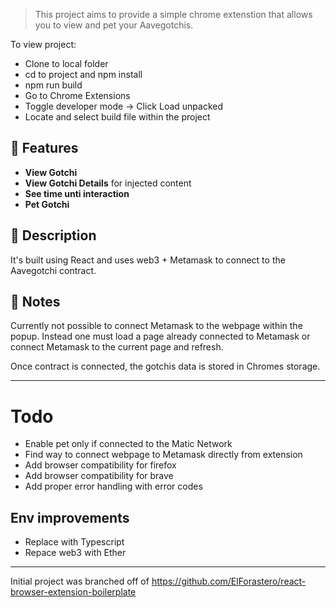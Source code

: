> This project aims to provide a simple chrome extenstion that allows you to view and pet your Aavegotchis.

To view project:

- Clone to local folder
- cd to project and npm install
- npm run build
- Go to Chrome Extensions
- Toggle developer mode -> Click Load unpacked
- Locate and select build file within the project

## 🎉 Features

- **View Gotchi**
- **View Gotchi Details** for injected content
- **See time unti interaction**
- **Pet Gotchi**


## 📝 Description

It's built using React and uses web3 + Metamask to connect to the Aavegotchi contract.

## 📝 Notes

Currently not possible to connect Metamask to the webpage within the popup. Instead one must load a page already connected to Metamask or connect Metamask to the current page and refresh.

Once contract is connected, the gotchis data is stored in Chromes storage.

---

# Todo

- Enable pet only if connected to the Matic Network
- Find way to connect webpage to Metamask directly from extension
- Add browser compatibility for firefox
- Add browser compatibility for brave
- Add proper error handling with error codes

## Env improvements

- Replace with Typescript
- Repace web3 with Ether


---

Initial project was branched off of https://github.com/ElForastero/react-browser-extension-boilerplate
